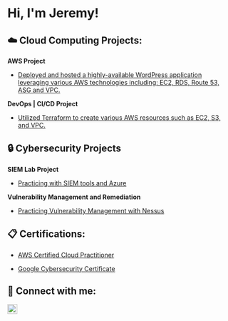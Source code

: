 <h1>Hi, I'm Jeremy! 

<h2>☁️ Cloud Computing Projects: </h2>

<b>AWS Project</b>
  
  - [Deployed and hosted a highly-available WordPress application leveraging various AWS technologies including: EC2, RDS, Route 53, ASG and VPC.](https://www.linkedin.com/pulse/hosting-wordpress-website-aws-beginner-jeremy-hatton)

  <b>DevOps | CI/CD Project</b>

  - [Utilized Terraform to create various AWS resources such as EC2, S3, and VPC.](https://github.com/jhatton1/terraform_projects)

<h2>🔒 Cybersecurity Projects</h2>
 
<b> SIEM Lab Project</b>
   
  * [Practicing with SIEM tools and Azure](https://github.com/jhatton1/SIEM-Project/blob/main/README.md)

<b> Vulnerability Management and Remediation</b>  
  * [Practicing Vulnerability Management with Nessus](https://github.com/jhatton1/Vulnerablity-MGMT-Lab/blob/main/README.md)
<h2>📋 Certifications:</h2>
  
 - [AWS Certified Cloud Practitioner](https://www.credly.com/badges/1763751f-9b01-4861-bdb5-05c92dd1dc66/public_url)
  
 - [Google Cybersecurity Certificate](https://www.credly.com/badges/5de4f169-7047-463e-86dc-a90052041bf1/public_url)

<h2> 🤳 Connect with me:</h2>


[<img align="left" alt="JoshMadakor | LinkedIn" width="22px" src="https://cdn.jsdelivr.net/npm/simple-icons@v3/icons/linkedin.svg" />][linkedin]


[linkedin]: https://linkedin.com/in/jh1066

<!--
**joshmadakor1/joshmadakor1** is a ✨ _special_ ✨ repository because its `README.md` (this file) appears on your GitHub profile.

Here are some ideas to get you started:

- 🔭 I’m currently working on ...
- 🌱 I’m currently learning ...
- 👯 I’m looking to collaborate on ...
- 🤔 I’m looking for help with ...
- 💬 Ask me about ...
- 📫 How to reach me: ...
- 😄 Pronouns: ...
- ⚡ Fun fact: ...
-->
